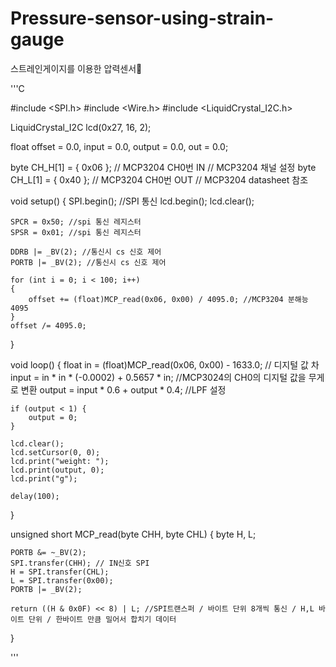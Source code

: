 # Pressure-sensor-using-strain-gauge
스트레인게이지를 이용한 압력센서🦾

'''C

#include <SPI.h>
#include <Wire.h>
#include <LiquidCrystal_I2C.h>

LiquidCrystal_I2C lcd(0x27, 16, 2);

float offset = 0.0, input = 0.0, output = 0.0, out = 0.0;

byte CH_H[1] = { 0x06 }; // MCP3204 CH0번 IN // MCP3204 채널 설정
byte CH_L[1] = { 0x40 }; // MCP3204 CH0번 OUT // MCP3204 datasheet 참조

void setup() {
	SPI.begin(); //SPI 통신
	lcd.begin();
	lcd.clear();

	SPCR = 0x50; //spi 통신 레지스터
	SPSR = 0x01; //spi 통신 레지스터

	DDRB |= _BV(2); //통신시 cs 신호 제어
	PORTB |= _BV(2); //통신시 cs 신호 제어

	for (int i = 0; i < 100; i++)
	{
		offset += (float)MCP_read(0x06, 0x00) / 4095.0; //MCP3204 분해능 4095
	}
	offset /= 4095.0;
}

void loop() {
	float in = (float)MCP_read(0x06, 0x00) - 1633.0; // 디지털 값 차
	input = in * in * (-0.0002) + 0.5657 * in; //MCP3024의 CH0의 디지털 값을 무게로 변환 
	output = input * 0.6 + output * 0.4; //LPF 설정

	if (output < 1) {
		output = 0;
	}

	lcd.clear();
	lcd.setCursor(0, 0);
	lcd.print("weight: ");
	lcd.print(output, 0);
	lcd.print("g");

	delay(100);
}

unsigned short MCP_read(byte CHH, byte CHL) {
	byte H, L;

	PORTB &= ~_BV(2);
	SPI.transfer(CHH); // IN신호 SPI
	H = SPI.transfer(CHL);
	L = SPI.transfer(0x00);
	PORTB |= _BV(2);

	return ((H & 0x0F) << 8) | L; //SPI트랜스퍼 / 바이트 단위 8개씩 통신 / H,L 바이트 단위 / 한바이트 만큼 밀어서 합치기 데이터
}

'''
